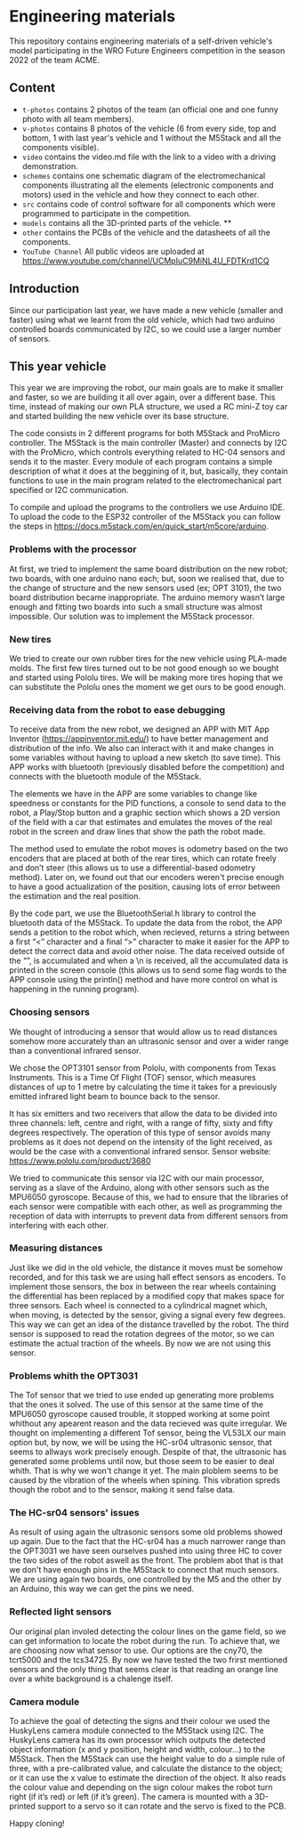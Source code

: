 Engineering materials
====

This repository contains engineering materials of a self-driven vehicle's model participating in the WRO Future Engineers competition in the season 2022 of the team ACME.

## Content

* `t-photos` contains 2 photos of the team (an official one and one funny photo with all team members).
* `v-photos` contains 8 photos of the vehicle (6 from every side, top and bottom, 1 with last year's vehicle and 1 without the M5Stack and all the components visible).
* `video` contains the video.md file with the link to a video with a driving demonstration.
* `schemes` contains one schematic diagram of the electromechanical components illustrating all the elements (electronic components and motors) used in the vehicle and how they connect to each other.
* `src` contains code of control software for all components which were programmed to participate in the competition.
* `models` contains all the 3D-printed parts of the vehicle. **
* `other` contains the PCBs of the vehicle and the datasheets of all the components.
* `YouTube Channel` All public videos are uploaded at https://www.youtube.com/channel/UCMpIuC9MiNL4U_FDTKrd1CQ
 
## Introduction
 
Since our participation last year, we have made a new vehicle (smaller and faster) using what we learnt from the old vehicle, which had two arduino controlled boards communicated by I2C, so we could use a larger number of sensors.



## This year vehicle

This year we are improving the robot, our main goals are to make it smaller and faster, so we are building it all over again, over a different base. This time, instead of making our own PLA structure, we used a RC mini-Z toy car and started building the new vehicle over its base structure.

The code consists in 2 different programs for both M5Stack and ProMicro controller. The M5Stack is the main controller (Master) and connects by I2C with the ProMicro, which controls everything related to HC-04 sensors and sends it to the master. Every module of each program contains a simple description of what it does at the beggining of it, but, basically, they contain functions to use in the main program related to the electromechanical part specified or I2C communication.

To compile and upload the programs to the controllers we use Arduino IDE. To upload the code to the ESP32 controller of the M5Stack you can follow the steps in https://docs.m5stack.com/en/quick_start/m5core/arduino.



### Problems with the processor

At first, we tried to implement the same board distribution on the new robot; two boards, with one arduino nano each; but, soon we realised that, due to the change of structure and the new sensors used (ex; OPT 3101), the two board distribution became inappropriate.
The arduino memory wasn’t large enough and fitting two boards into such a small structure was almost impossible. Our solution was to implement the M5Stack processor.

### New tires

We tried to create our own rubber tires for the new vehicle using PLA-made molds. The first few tires turned out to be not good enough so we bought and started using Pololu tires. We will be making more tires hoping that we can substitute the Pololu ones the moment we get ours to be good enough.

### Receiving data from the robot to ease debugging
 
To receive data from the new robot, we designed an APP with MIT App Inventor (https://appinventor.mit.edu/) to have better management and distribution of the info. We also can interact with it and make changes in some variables without having to upload a new sketch (to save time). This APP works with bluetooth (previously disabled before the competition) and connects with the bluetooth module of the M5Stack. 
 
The elements we have in the APP are some variables to change like speedness or constants for the PID functions, a console to send data to the robot, a Play/Stop button and a graphic section which shows a 2D version of the field with a car that estimates and emulates the moves of the real robot in the screen and draw lines that show the path the robot made. 
 
The method used to emulate the robot moves is odometry based on the two encoders that are placed at both of the rear tires, which can rotate freely and don’t steer (this allows us to use a differential-based odometry method). Later on, we found out that our encoders weren't precise enough to have a good actualization of the position, causing lots of error between the estimation and the real position. 
 
By the code part, we use the BluetoothSerial.h library to control the bluetooth data of the M5Stack. To update the data from the robot, the APP sends a petition to the robot which, when recieved, returns a string between a first “<” character and a final “>” character to make it easier for the APP to detect the correct data and avoid other noise. The data received outside of the “<string>”, is accumulated and when a \n is received, all the accumulated data is printed in the screen console (this allows us to send some flag words to the APP console using the println() method and have more control on what is happening in the running program).
 
### Choosing sensors
 
We thought of introducing a sensor that would allow us to read distances somehow more accurately than an ultrasonic sensor and over a wider range than a conventional infrared sensor.
 
We chose the OPT3101 sensor from Pololu, with components from Texas Instruments. This is a Time Of Flight (TOF) sensor, which measures distances of up to 1 metre by calculating the time it takes for a previously emitted infrared light beam to bounce back to the sensor.
 
It has six emitters and two receivers that allow the data to be divided into three channels: left, centre and right, with a range of fifty, sixty and fifty degrees respectively.
The operation of this type of sensor avoids many problems as it does not depend on the intensity of the light received, as would be the case with a conventional infrared sensor.
Sensor website:
https://www.pololu.com/product/3680
 
We tried to communicate this sensor via I2C with our main processor, serving as a slave of the Arduino, along with other sensors such as the MPU6050 gyroscope.
Because of this, we had to ensure that the libraries of each sensor were compatible with each other, as well as programming the reception of data with interrupts to prevent data from different sensors from interfering with each other.


### Measuring distances
Just like we did in the old vehicle, the distance it moves must be somehow recorded, and for this task we are using hall effect sensors as encoders. To implement those sensors, the box in between the rear wheels containing the differential has been replaced by a modified copy that makes space for three sensors.
Each wheel is connected to a cylindrical magnet which, when moving, is detected by the sensor, giving a signal every few degrees. This way we can get an idea of the distance travelled by the robot. 
The third sensor is supposed to read the rotation degrees of the motor, so we can estimate the actual traction of the wheels. By now we are not using this sensor.


### Problems whith the OPT3031
The Tof sensor that we tried to use ended up generating more problems that the ones it solved.
The use of this sensor at the same time of the MPU6050 gyroscope caused trouble, it stopped working at some point whithout any apearent reason and the data recieved was quite irregular.
We thought on implementing a different Tof sensor, being the VL53LX our main option but, by now, we will be using the HC-sr04 ultrasonic sensor, that seems to allways work precisely enough. 
Despite of that, the ultrasonic has generated some problems until now, but those seem to be easier to deal whith. That is why we won't change it yet.
The main ploblem seems to be caused by the vibration of the wheels when spining. This vibration spreds though the robot and to the sensor, making it send false data.


### The HC-sr04 sensors' issues
As result of using again the ultrasonic sensors some old problems showed up again. Due to the fact that the HC-sr04 has a much narrower range than the OPT3031 we have seen ourselves pushed into using three HC to cover the two sides of the robot aswell as the front. The problem abot that is that we don't have enough pins in the M5Stack to connect that much sensors.
We are using again two boards, one controlled by the M5 and the other by an Arduino, this way we can get the pins we need.


### Reflected light sensors
Our original plan involed detecting the colour lines on the game field, so we can get information to locate the robot during the run. To achieve that, we are choosing now what sensor to use. Our options are the cny70, the tcrt5000 and the tcs34725. By now we have tested the two frirst mentioned sensors and the only thing that seems clear is that reading an orange line over a white background is a chalenge itself.


### Camera module
To achieve the goal of detecting the signs and their colour we used the HuskyLens camera module connected to the M5Stack using I2C. The HuskyLens camera has its own processor which outputs the detected object information (x and y position, height and width, colour…) to the M5Stack. Then the M5Stack can use the height value to do a simple rule of three, with a pre-calibrated value, and calculate the distance to the object; or it can use the x value to estimate the direction of the object. It also reads the colour value and depending on the sign colour makes the robot turn right (if it’s red) or left (if it’s green). The camera is mounted with a 3D-printed support to a servo so it can rotate and the servo is fixed to the PCB.


 
Happy cloning!
